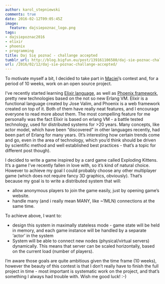 ```yaml
---
author: karol_stepniewski
comments: true
date: 2016-02-12T09:05:45Z
image:
  feature: dajsiepoznac_logo.png
tags:
- dajsiepoznac2016
- elixir
- phoenix
- programming
title: Daj Się poznać - challange accepted
tumblr_url: http://blog.bigfun.eu/post/139161106580/daj-sie-poznac-challange-accepted
url: /2016/02/12/daj-sie-poznac-challange-accepted/
---
```


To motivate myself a bit, I decided to take part in [Maciej](http://www.maciejaniserowicz.com/daj-sie-poznac/)’s contest and, for a period of 10 weeks, work on an open source project.

<!--more-->
I’ve recently started learning [Elixir language](elixir-lang.org), as well as [Phoenix framework](http://phoenixframework.org/), pretty new technologies based on the not so new Erlang VM. Elixir is a functional language created by Jose Valim, and Phoenix is a web framework created on top of it. Both of them have really neat features, and I encourage everyone to read more about them. The most compelling feature for me personally was the fact Elixir is based on erlang VM - a battle tested technology, used for distributed systems for >20 years. Many concepts, like actor model, which have been “discovered” in other languages recently, had been part of Erlang for many years. (It’s interesting how certain trends come and go, even in the area of technology, which you’d think should be driven by scientific method and well established best practices - that’s a topic for different post though).

I decided to write a game inspired by a card game called Exploding Kittens. It’s a game I’ve recently fallen in love with, so it’s kind of natural choice. However to achieve my goal I could probably choose any other multiplayer game (which does not require fancy 3D graphics, obviously). That’s because my goal is to write a distributed system that will:

- allow anonymous players to join the game easily, just by opening game’s website.
- handle many (and i really mean MANY, like ~1MLN) connections at the same time.

To achieve above, I want to:

- design this system in maximally stateless mode - game state will be held in memory, and each game instance will be handled by a separate ‘actor’ in the system
- System will be able to connect new nodes (physical/virtual servers) dynamically. This means that server can be scaled horizontally, based on the current load (number of players).

I’m aware those goals are quite ambitious given the time frame (10 weeks), however the beauty of this contest is that I don’t really have to finish the full project in time - most important is systematic work on the project, and that’s something I always had trouble with.
Wish me good luck! :-)

